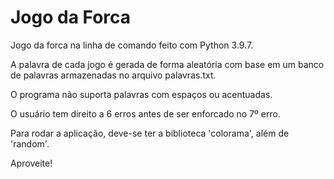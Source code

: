 # Jogo da Forca

Jogo da forca na linha de comando feito com Python 3.9.7.

A palavra de cada jogo é gerada de forma aleatória com base em um banco de palavras armazenadas no arquivo palavras.txt.

O programa não suporta palavras com espaços ou acentuadas.

O usuário tem direito a 6 erros antes de ser enforcado no 7º erro.

Para rodar a aplicação, deve-se ter a biblioteca 'colorama', além de 'random'.

Aproveite!
